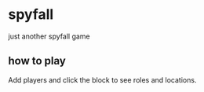 # spyfall
just another spyfall game

## how to play

Add players and click the block to see roles and locations.
